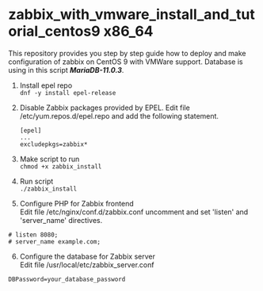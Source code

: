 # zabbix_with_vmware_install_and_tutorial_centos9 x86_64
This repository provides you step by step guide how to deploy and make configuration of zabbix on CentOS 9 with VMWare support. Database is using in this script **_MariaDB-11.0.3_**.

1. Install epel repo <br/>
  `dnf -y install epel-release` 

2. Disable Zabbix packages provided by EPEL. Edit file /etc/yum.repos.d/epel.repo and add the following statement. <br/>

   `[epel]`<br/>
  ` ... `<br/>
   `excludepkgs=zabbix*`

3. Make script to run <br/>
   `chmod +x zabbix_install`

4. Run script <br/>
   `./zabbix_install`

5.  Configure PHP for Zabbix frontend <br/>
Edit file /etc/nginx/conf.d/zabbix.conf uncomment and set 'listen' and 'server_name' directives. <br/>

`# listen 8080;` <br/>
`# server_name example.com;` <br/>

6.  Configure the database for Zabbix server <br/>
Edit file /usr/local/etc/zabbix_server.conf <br/>

`DBPassword=your_database_password`
